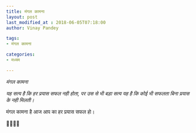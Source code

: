 ```yaml
---
title: मंगल कामना
layout: post
last_modified_at : 2018-06-05T07:18:00
author: Vinay Pandey

tags:
- मंगल कामना

categories:
- मध्यम

---
```


*मंगल कामना*

*यह सत्य है कि हर प्रयास सफल नही होता,*
*पर उस से भी बड़ा सत्य यह है कि कोई भी सफलता बिना प्रयास के नही मिलती।*

मंगल कामना है आज आप का हर प्रयास सफल हो। 

🙏🌷🌷🙏

